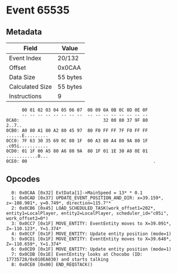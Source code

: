 # Event 65535

## Metadata

| Field           | Value    |
|-----------------|----------|
| Event Index     | 20/132   |
| Offset          | 0x0CAA   |
| Data Size       | 55 bytes |
| Calculated Size | 55 bytes |
| Instructions    | 9        |

```
      00 01 02 03 04 05 06 07  08 09 0A 0B 0C 0D 0E 0F
      -- -- -- -- -- -- -- --  -- -- -- -- -- -- -- --
0CA0:                                32 00 80 37 9F 80            2..7..
0CB0: A0 80 A1 80 A2 80 45 97  80 F0 FF FF 7F F0 FF FF  ......E.........
0CC0: 7F 63 30 35 69 0C 80 1F  00 A3 80 A4 80 9A 80 1F  .c05i...........
0CD0: 01 1F 00 A5 80 A6 80 9A  80 1F 01 1E 30 A0 0E 01  ............0...
0CE0: 00                                                .               
```

## Opcodes

```
  0: 0x0CAA [0x32] ExtData[1]->MainSpeed = 13* * 0.1
  1: 0x0CAD [0x37] UPDATE_EVENT_POSITION_AND_DIR: x=39.159*, z=-108.901*, y=0.749*, direction=115.7°*
  2: 0x0CB6 [0x45] LOAD_SCHEDULED_TASK(work_offset1=202*, entity1=LocalPlayer, entity2=LocalPlayer, scheduler_id="c05i", work_offset2=0*)
  3: 0x0CC7 [0x1F] MOVE_ENTITY: EventEntity moves to X=39.091*, Z=-110.123*, Y=1.374*
  4: 0x0CCF [0x1F] MOVE_ENTITY: Update entity position (mode=1)
  5: 0x0CD1 [0x1F] MOVE_ENTITY: EventEntity moves to X=39.648*, Z=-110.659*, Y=1.374*
  6: 0x0CD9 [0x1F] MOVE_ENTITY: Update entity position (mode=1)
  7: 0x0CDB [0x1E] EventEntity looks at Chocobo (ID: 17735728/0x010EA030) and starts talking
  8: 0x0CE0 [0x00] END_REQSTACK()
```
